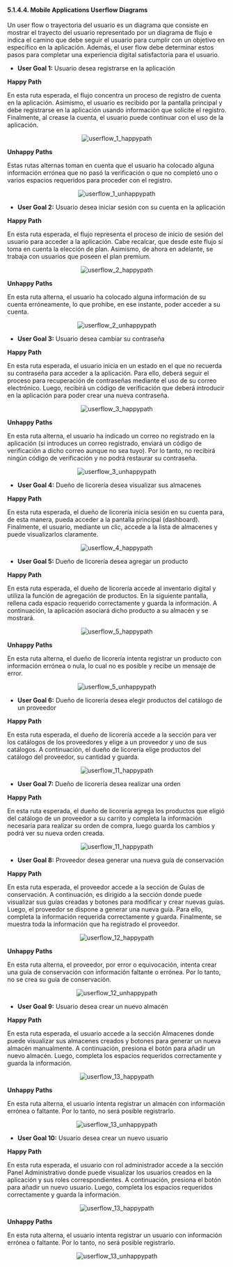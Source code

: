 #### 5.1.4.4. Mobile Applications Userflow Diagrams ####

Un user flow o trayectoria del usuario es un diagrama que consiste en mostrar el trayecto del usuario representado por un diagrama de flujo e indica el camino que debe seguir el usuario para cumplir con un objetivo en específico en la aplicación. Además, el user flow debe determinar estos pasos para completar una experiencia digital satisfactoria para el usuario.

- **User Goal 1:** Usuario desea registrarse en la aplicación

**Happy Path**

En esta ruta esperada, el flujo concentra un proceso de registro de cuenta en la aplicación. Asimismo, el usuario es recibido por la pantalla principal y debe registrarse en la aplicación usando información que solicite el registro. Finalmente, al crease la cuenta, el usuario puede continuar con el uso de la aplicación.

<p align="center">
  <img src="https://i.imgur.com/mqk7xUc.png"
    alt="userflow_1_happypath"/>
</p>

**Unhappy Paths**

Estas rutas alternas toman en cuenta que el usuario ha colocado alguna información errónea que no pasó la verificación o que no completó uno o varios espacios requeridos para proceder con el registro.

<p align="center">
  <img src="https://i.imgur.com/X0vNxyQ.png"
    alt="userflow_1_unhappypath"/>
</p>

- **User Goal 2:** Usuario desea iniciar sesión con su cuenta en la aplicación

**Happy Path**

En esta ruta esperada, el flujo representa el proceso de inicio de sesión del usuario para acceder a la aplicación. Cabe recalcar, que desde este flujo sí toma en cuenta la elección de plan. Asimismo, de ahora en adelante, se trabaja con usuarios que poseen el plan premium.

<p align="center">
  <img src="https://i.imgur.com/JE31PKo.png"
    alt="userflow_2_happypath"/>
</p>

**Unhappy Paths**

En esta ruta alterna, el usuario ha colocado alguna información de su cuenta erróneamente, lo que prohibe, en ese instante, poder acceder a su cuenta.

<p align="center">
  <img src="https://i.imgur.com/KsXb9UV.png"
    alt="userflow_2_unhappypath"/>
</p>

- **User Goal 3:** Usuario desea cambiar su contraseña

**Happy Path**

En esta ruta esperada, el usuario inicia en un estado en el que no recuerda su contraseña para acceder a la aplicación. Para ello, deberá seguir el proceso para recuperación de contraseñas mediante el uso de su correo electrónico. Luego, recibirá un código de verificación que deberá introducir en la aplicación para poder crear una nueva contraseña.

<p align="center">
  <img src="https://i.imgur.com/O8SfBIc.png"
    alt="userflow_3_happypath"/>
</p>


**Unhappy Paths**

En esta ruta alterna, el usuario ha indicado un correo no registrado en la aplicación (si introduces un correo registrado, enviará un código de verificación a dicho correo aunque no sea tuyo). Por lo tanto, no recibirá ningún código de verificación y no podrá restaurar su contraseña.

<p align="center">
  <img src="https://i.imgur.com/QqsBSCP.png"
    alt="userflow_3_unhappypath"/>
</p>

- **User Goal 4:** Dueño de licorería desea visualizar sus almacenes

**Happy Path**

En esta ruta esperada, el dueño de licorería inicia sesión en su cuenta para, de esta manera, pueda acceder a la pantalla principal (dashboard). Finalmente, el usuario, mediante un clic, accede a la lista de almacenes y puede visualizarlos claramente.

<p align="center">
  <img src="https://i.imgur.com/fhJTZuw.png"
    alt="userflow_4_happypath"/>
</p>

- **User Goal 5:** Dueño de licorería desea agregar un producto

**Happy Path**

En esta ruta esperada, el dueño de licorería accede al inventario digital y utiliza la función de agregación de productos. En la siguiente pantalla, rellena cada espacio requerido correctamente y guarda la información. A continuación, la aplicación asociará dicho producto a su almacén y se mostrará.

<p align="center">
  <img src="https://i.imgur.com/BwnHOvc.png"
    alt="userflow_5_happypath"/>
</p>

**Unhappy Paths**

En esta ruta alterna, el dueño de licorería intenta registrar un producto con información errónea o nula, lo cual no es posible y recibe un mensaje de error.

<p align="center">
  <img src="https://i.imgur.com/eCnIgaU.png"
    alt="userflow_5_unhappypath"/>
</p>



- **User Goal 6:** Dueño de licorería desea elegir productos del catálogo de un proveedor

**Happy Path**

En esta ruta esperada, el dueño de licorería accede a la sección para ver los catálogos de los proveedores y elige a un proveedor y uno de sus catálogos. A continuación, el dueño de licorería elige productos del catálogo del proveedor, su cantidad y guarda.

<p align="center">
  <img src="https://i.imgur.com/DHNLGUy.png"
    alt="userflow_11_happypath"/>
</p>

- **User Goal 7:** Dueño de licorería desea realizar una orden

**Happy Path**

En esta ruta esperada, el dueño de licorería agrega los productos que eligió del catálogo de un proveedor a su carrito y completa la información necesaria para realizar su orden de compra, luego guarda los cambios y podrá ver su nueva orden creada.

<p align="center">
  <img src="https://i.imgur.com/5cQ3lHF.png"
    alt="userflow_11_happypath"/>
</p>


- **User Goal 8:** Proveedor desea generar una nueva guía de conservación

**Happy Path**

En esta ruta esperada, el proveedor accede a la sección de Guías de conservación. A continuación, es dirigido a la sección donde puede visualizar sus guías creadas y botones para modificar y crear nuevas guías. Luego, el proveedor se dispone a generar una nueva guía. Para ello, completa la información requerida correctamente y guarda. Finalmente, se muestra toda la información que ha registrado el proveedor.

<p align="center">
  <img src="https://i.imgur.com/oKfztp8.png"
    alt="userflow_12_happypath"/>
</p>

**Unhappy Paths**

En esta ruta alterna, el proveedor, por error o equivocación, intenta crear una guía de conservación con información faltante o errónea. Por lo tanto, no se crea su guía de conservación.

<p align="center">
  <img src="https://i.imgur.com/fDe79bo.png"
    alt="userflow_12_unhappypath"/>
</p>

- **User Goal 9:** Usuario desea crear un nuevo almacén

**Happy Path**

En esta ruta esperada, el usuario accede a la sección Almacenes donde puede visualizar sus almacenes creados y botones para generar un nueva almacén manualmente. A continuación, presiona el botón para añadir un nuevo almacén. Luego, completa los espacios requeridos correctamente y guarda la información.

<p align="center">
  <img src="https://i.imgur.com/Oo0FVWE.png"
    alt="userflow_13_happypath"/>
</p>

**Unhappy Paths**

En esta ruta alterna, el usuario intenta registrar un almacén con información errónea o faltante. Por lo tanto, no será posible registrarlo.

<p align="center">
  <img src="https://i.imgur.com/ayMHhbO.png"
    alt="userflow_13_unhappypath"/>
</p>

- **User Goal 10:** Usuario desea crear un nuevo usuario

**Happy Path**

En esta ruta esperada, el usuario con rol administrador accede a la sección Panel Administrativo donde puede visualizar los usuarios creados en la aplicación y sus roles correspondientes. A continuación, presiona el botón para añadir un nuevo usuario. Luego, completa los espacios requeridos correctamente y guarda la información.

<p align="center">
  <img src="https://i.imgur.com/f4Qrkal.png"
    alt="userflow_13_happypath"/>
</p>

**Unhappy Paths**

En esta ruta alterna, el usuario intenta registrar un usuario con información errónea o faltante. Por lo tanto, no será posible registrarlo.

<p align="center">
  <img src="https://i.imgur.com/yn3N5qW.png"
    alt="userflow_13_unhappypath"/>
</p>

